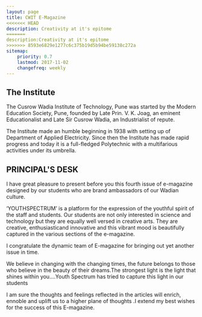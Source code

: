 ```yaml
---
layout: page
title: CWIT E-Magazine
<<<<<<< HEAD
description: Creativity at it's epitome
=======
description:Creativity at it's epitome
>>>>>>> 8593e6829e1277c6c375b19d5b94be59138c272a
sitemap:
    priority: 0.7
    lastmod: 2017-11-02
    changefreq: weekly
---
```


## The Institute

The Cusrow Wadia Institute of Technology, Pune was started by the Modern Education Society, Pune, founded by Late Prin. V. K. Joag, an eminent Educationalist and Late Sir Cusrow Wadia, an Industrialist of repute.

The Institute made an humble beginning in 1938 with setting up of Department of Applied Electricity. Since then the Institute has made rapid progress and today it is a full-fledged Polytechnic with a multifarious activities under its umbrella.

## PRINCIPAL'S DESK
I have  great pleasure to present before you this fourth issue of e-magazine designed by our students who are brand ambassadors of our Wadian culture.

‘YOUTHSPECTRUM’ is a platform for the expression of the youthful spirit of the staff and students. Our students are not only interested in science and technology but they are equally well versed in creative arts. They are creative, enthusiasticand innovative and this vibrant mood is beautifully captured in the various sections of the e-magazine.

I congratulate the dynamic team of E-magazine for bringing out yet another issue in time.

We believe in changing with the changing times, the future belongs to those who believe in the beauty of their dreams.The strongest light is the light that shines within you….Youth Spectrum has tried to capture this light in our students


I am sure the thoughts and feelings reflected in the articles will enrich, ennoble and uplift us to a higher plane of thoughts .I extend my best wishes for the success of this  E-magazine.
